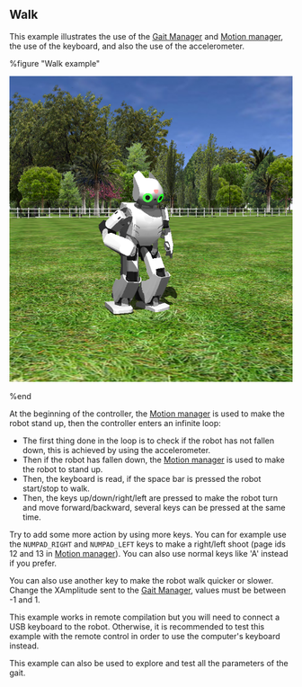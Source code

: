 ## Walk

This example illustrates the use of the [Gait Manager](gait-manager.md) and [Motion manager](motion-manager.md), the use of the
keyboard, and also the use of the accelerometer.

%figure "Walk example"

![example_walk.png](images/example_walk.png)

%end

At the beginning of the controller, the [Motion manager](motion-manager.md) is
used to make the robot stand up, then the controller enters an infinite loop:
- The first thing done in the loop is to check if the robot has not fallen down,
this is achieved by using the accelerometer.
- Then if the robot has fallen down, the [Motion manager](motion-manager.md) is used
to make the robot to stand up.
- Then, the keyboard is read, if the space bar is pressed the robot start/stop
to walk.
- Then, the keys up/down/right/left are pressed to make the robot turn
and move forward/backward, several keys can be pressed at the same time.

Try to add some more action by using more keys. You can for example use the
`NUMPAD_RIGHT` and `NUMPAD_LEFT` keys to make a right/left
shoot (page ids 12 and 13 in [Motion manager](motion-manager.md)). You can also use normal keys like 'A'
instead if you prefer.

You can also use another key to make the robot walk quicker or slower.
Change the XAmplitude sent to the [Gait Manager](gait-manager.md),
values must be between -1 and 1.

This example works in remote compilation but you will need to connect a USB
keyboard to the robot. Otherwise, it is recommended to test this example with
the remote control in order to use the computer's keyboard instead.

This example can also be used to explore and test all the parameters of the
gait.
